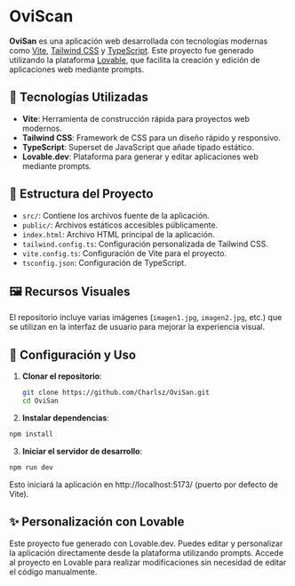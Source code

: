 # OviScan

**OviSan** es una aplicación web desarrollada con tecnologías modernas como [Vite](https://vitejs.dev/), [Tailwind CSS](https://tailwindcss.com/) y [TypeScript](https://www.typescriptlang.org/). Este proyecto fue generado utilizando la plataforma [Lovable](https://lovable.dev/), que facilita la creación y edición de aplicaciones web mediante prompts.

## 🚀 Tecnologías Utilizadas

- **Vite**: Herramienta de construcción rápida para proyectos web modernos.
- **Tailwind CSS**: Framework de CSS para un diseño rápido y responsivo.
- **TypeScript**: Superset de JavaScript que añade tipado estático.
- **Lovable.dev**: Plataforma para generar y editar aplicaciones web mediante prompts.

## 📁 Estructura del Proyecto

- `src/`: Contiene los archivos fuente de la aplicación.
- `public/`: Archivos estáticos accesibles públicamente.
- `index.html`: Archivo HTML principal de la aplicación.
- `tailwind.config.ts`: Configuración personalizada de Tailwind CSS.
- `vite.config.ts`: Configuración de Vite para el proyecto.
- `tsconfig.json`: Configuración de TypeScript.

## 🖼️ Recursos Visuales

El repositorio incluye varias imágenes (`imagen1.jpg`, `imagen2.jpg`, etc.) que se utilizan en la interfaz de usuario para mejorar la experiencia visual.

## 🔧 Configuración y Uso

1. **Clonar el repositorio**:

   ```bash
   git clone https://github.com/Charlsz/OviSan.git
   cd OviSan
   ```
2. **Instalar dependencias**:

```bash
npm install
```
3. **Iniciar el servidor de desarrollo**:

```bash
npm run dev
```
Esto iniciará la aplicación en http://localhost:5173/ (puerto por defecto de Vite).

## ✨ Personalización con Lovable

Este proyecto fue generado con Lovable.dev. Puedes editar y personalizar la aplicación directamente desde la plataforma utilizando prompts. Accede al proyecto en Lovable para realizar modificaciones sin necesidad de editar el código manualmente.
